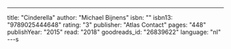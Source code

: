 ---
title: "Cinderella"
author: "Michael Bijnens"
isbn: ""
isbn13: "9789025444648"
rating: "3"
publisher: "Atlas Contact"
pages: "448"
publishYear: "2015"
read: "2018"
goodreads_id: "26839622"
language: "nl"
---s